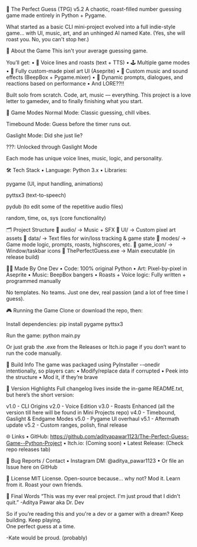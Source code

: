 🎯 The Perfect Guess (TPG) v5.2
A chaotic, roast-filled number guessing game made entirely in Python + Pygame.

What started as a basic CLI mini-project evolved into a full indie-style game... with UI, music, art, and an unhinged AI named Kate.
(Yes, she will roast you. No, you can't stop her.)

🚀 About the Game
This isn't your average guessing game.

You’ll get:
• 📣 Voice lines and roasts (text + TTS)
• 🕹️ Multiple game modes
• 🎨 Fully custom-made pixel art UI (Aseprite)
• 🎵 Custom music and sound effects (BeepBox + Pygame.mixer)
• 💬 Dynamic prompts, dialogues, and reactions based on performance
• And LORE??!!

Built solo from scratch. Code, art, music — everything.
This project is a love letter to gamedev, and to finally finishing what you start.

🧠 Game Modes
Normal Mode: Classic guessing, chill vibes.

Timebound Mode: Guess before the timer runs out.

Gaslight Mode: Did she just lie?

???: Unlocked through Gaslight Mode

Each mode has unique voice lines, music, logic, and personality.

🛠️ Tech Stack
• Language: Python 3.x
• Libraries:

pygame (UI, input handling, animations)

pyttsx3 (text-to-speech)

pydub (to edit some of the repetitive audio files)

random, time, os, sys (core functionality)

🗂️ Project Structure
📁 audio/ → Music + SFX
📁 UI/ → Custom pixel art assets
📁 data/ → Text files for win/loss tracking & game state
📁 modes/ → Game mode logic, prompts, roasts, highscores, etc.
📁 game_icon/ → Window/taskbar icons
📄 ThePerfectGuess.exe → Main executable (in release build)

👨‍💻 Made By One Dev
• Code: 100% original Python
• Art: Pixel-by-pixel in Aseprite
• Music: BeepBox bangers
• Roasts + Voice logic: Fully written + programmed manually

No templates. No teams. Just one dev, real passion (and a lot of free time I guess).

🎮 Running the Game
Clone or download the repo, then:

Install dependencies:
pip install pygame pyttsx3

Run the game:
python main.py

Or just grab the .exe from the Releases or Itch.io page if you don’t want to run the code manually.

💾 Build Info
The game was packaged using PyInstaller --onedir intentionally, so players can:
• Modify/replace data if corrupted
• Peek into the structure
• Mod it, if they’re brave

📜 Version Highlights
Full changelog lives inside the in-game README.txt, but here’s the short version:

v1.0 - CLI Origins
v2.0 - Voice Edition
v3.0 - Roasts Enhanced (all the version till here will be found in Mini Projects repo)
v4.0 - Timebound, Gaslight & Endgame Modes
v5.0 - Pygame UI overhaul
v5.1 - Aftermath update
v5.2 - Custom ranges, polish, final release

🌐 Links
• GitHub: https://github.com/adityapawar1123/The-Perfect-Guess-Game--Python-Project
• Itch.io: (Coming soon)
• Latest Release: (Check repo releases tab)

🧪 Bug Reports / Contact
• Instagram DM: @aditya_pawar1123
• Or file an Issue here on GitHub

📖 License
MIT License.
Open-source because... why not?
Mod it. Learn from it. Roast your own friends.

🌟 Final Words
“This was my ever real project. I'm just proud that I didn't quit.”
  -Aditya Pawar aka Dr. Dev

So if you’re reading this and you're a dev or a gamer with a dream?
Keep building. Keep playing.  
One perfect guess at a time.
  
  -Kate would be proud. (probably)

